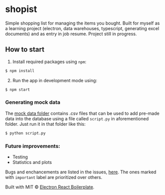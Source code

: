 # shopist
Simple shopping list for managing the items you bought.
Built for myself as a learning project (electron, data warehouses, typescript, generating excel documents) and as entry in job resume.
Project still in progress.

## How to start

1. Install required packages using `npm`:
```bash
$ npm install
```
2. Run the app in development mode using:
```bash
$ npm start
```

### Generating mock data
The [mock data folder](https://github.com/Dawnkai/shopist/tree/main/mock_data) contains .csv files that can be used to add pre-made data into the database using a file called `script.py` in aforementioned folder. Just run it in that folder like this:
```bash
$ python script.py
```

### Future improvements:
* Testing
* Statistics and plots

Bugs and enchancements are listed in the issues, [here](https://github.com/Dawnkai/shopist/issues). The ones marked with `important` label are prioritized over others.

Built with MIT © [Electron React Boilerplate](https://github.com/electron-react-boilerplate).
